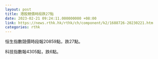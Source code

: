 ```yaml
---
layout: post
title: 港股競價時段跌27點
date: 2023-02-21 09:24:11.000000000 +08:00
link: https://news.rthk.hk/rthk/ch/component/k2/1688726-20230221.htm
categories: rthk
---
```


恒生指數競價時段報20859點，跌27點。

科技指數報4305點，跌6點。
